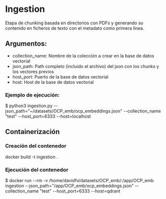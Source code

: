 
# Ingestion

Etapa de chunking basada en directorios con PDFs y generando su contenido en ficheros de texto con el metadato como primera línea.

## Argumentos:

* collection_name: Nombre de la colección a crear en la base de datos vectorial
* json_path: Path completo (incluido el archivo) del json con los chunks y los vectores previos
* host_port: Puerto de la base de datos vectorial
* host: Host de la base de datos vectorial


### Ejemplo de ejecución:

$ python3 ingestion.py  --json_path="~/datasets/OCP_emb/ocp_embeddings.json" --collection_name "test" --host_port=6333 --host=localhost

## Containerización

### Creación del contenedor

docker build -t ingestion .

### Ejecución del contenedor

$ docker run --rm -v /home/davidfv/datasets/OCP_emb/:/app/OCP_emb ingestion --json_path="/app/OCP_emb/ocp_embeddings.json" --collection_name "test" --host_port=6333 --host=qdrant

